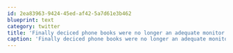 ```yaml
---
id: 2ea83963-9424-45ed-af42-5a7d61e3b462
blueprint: text
category: twitter
title: 'Finally deciced phone books were no longer an adequate monitor riser and bought a 23" IPS ow.ly/ajBmt'
caption: 'Finally deciced phone books were no longer an adequate monitor riser and bought a 23" IPS <a href="http://ow.ly/ajBmt" title="http://ow.ly/ajBmt" class="link link_untco">ow.ly/ajBmt</a>'
---
```

